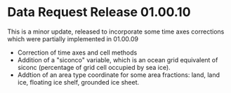 <h1 class="title">Data Request Release 01.00.10</h1>

<div id="cog_post_body">
    <div id="cog_post_body">
        <p>
	This is a minor update, released to incorporate some time axes corrections which were partially implemented in 01.00.09</p>
<ul>
	<li>
		Correction of time axes and cell methods</li>
	<li>
		Addition of a &quot;siconco&quot; variable, which is an ocean grid equivalent of siconc (percentage of grid cell occupied by sea ice).</li>
	<li>
		Addtion of an area type coordinate for some area fractions: land, land ice, floating ice shelf, grounded ice sheet.</li>
</ul>
</div> <!--// end div id=cog_post_body //-->
